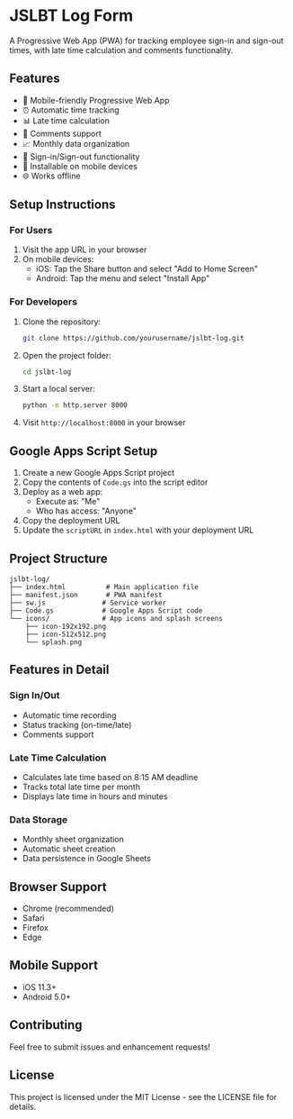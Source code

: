 # JSLBT Log Form

A Progressive Web App (PWA) for tracking employee sign-in and sign-out times, with late time calculation and comments functionality.

## Features

- 📱 Mobile-friendly Progressive Web App
- ⏰ Automatic time tracking
- 📊 Late time calculation
- 💬 Comments support
- 📈 Monthly data organization
- 🔄 Sign-in/Sign-out functionality
- 📱 Installable on mobile devices
- 🌐 Works offline

## Setup Instructions

### For Users

1. Visit the app URL in your browser
2. On mobile devices:
   - iOS: Tap the Share button and select "Add to Home Screen"
   - Android: Tap the menu and select "Install App"

### For Developers

1. Clone the repository:
   ```bash
   git clone https://github.com/yourusername/jslbt-log.git
   ```

2. Open the project folder:
   ```bash
   cd jslbt-log
   ```

3. Start a local server:
   ```bash
   python -m http.server 8000
   ```

4. Visit `http://localhost:8000` in your browser

## Google Apps Script Setup

1. Create a new Google Apps Script project
2. Copy the contents of `Code.gs` into the script editor
3. Deploy as a web app:
   - Execute as: "Me"
   - Who has access: "Anyone"
4. Copy the deployment URL
5. Update the `scriptURL` in `index.html` with your deployment URL

## Project Structure

```
jslbt-log/
├── index.html          # Main application file
├── manifest.json       # PWA manifest
├── sw.js              # Service worker
├── Code.gs            # Google Apps Script code
└── icons/             # App icons and splash screens
    ├── icon-192x192.png
    ├── icon-512x512.png
    └── splash.png
```

## Features in Detail

### Sign In/Out
- Automatic time recording
- Status tracking (on-time/late)
- Comments support

### Late Time Calculation
- Calculates late time based on 8:15 AM deadline
- Tracks total late time per month
- Displays late time in hours and minutes

### Data Storage
- Monthly sheet organization
- Automatic sheet creation
- Data persistence in Google Sheets

## Browser Support

- Chrome (recommended)
- Safari
- Firefox
- Edge

## Mobile Support

- iOS 11.3+
- Android 5.0+

## Contributing

Feel free to submit issues and enhancement requests!

## License

This project is licensed under the MIT License - see the LICENSE file for details. 